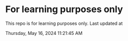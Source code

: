 # For learning purposes only
This repo is for learning purposes only.
Last updated at

Thursday, May 16, 2024 11:21:45 AM

